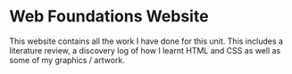 # Web Foundations Website
This website contains all the work I have done for this unit. This includes a literature review, a discovery log of how I learnt HTML and CSS as well as some of my graphics / artwork.
